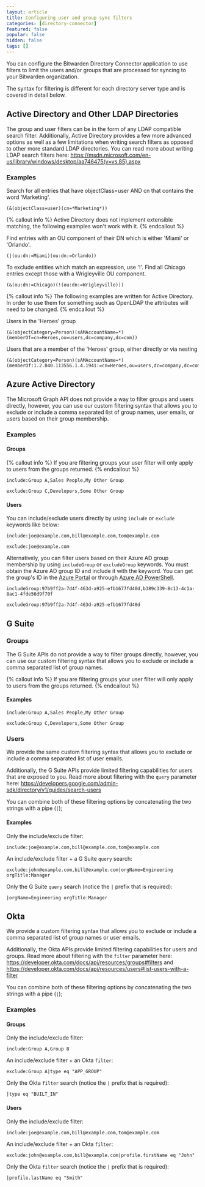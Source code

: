 ```yaml
---
layout: article
title: Configuring user and group sync filters
categories: [directory-connector]
featured: false
popular: false
hidden: false
tags: []
---
```


You can configure the Bitwarden Directory Connector application to use filters to limit the users and/or groups that are processed for syncing to your Bitwarden organization.

The syntax for filtering is different for each directory server type and is covered in detail below.

## Active Directory and Other LDAP Directories

The group and user filters can be in the form of any LDAP compatible search filter. Additionally, Active Directory provides a few more advanced options as well as a few limitations when writing search filters as opposed to other more standard LDAP directories. You can read more about writing LDAP search filters here: <https://msdn.microsoft.com/en-us/library/windows/desktop/aa746475(v=vs.85).aspx>

### Examples

Search for all entries that have objectClass=user AND cn that contains the word 'Marketing'.

```
(&(objectClass=user)(cn=*Marketing*))
```

{% callout info %}
Active Directory does not implement extensible matching, the following examples won't work with it.
{% endcallout %}

Find entries with an OU component of their DN which is either 'Miami' or 'Orlando'.

```
(|(ou:dn:=Miami)(ou:dn:=Orlando))
```

To exclude entities which match an expression, use '!'. Find all Chicago entries except those with a Wrigleyville OU component.

```
(&(ou:dn:=Chicago)(!(ou:dn:=Wrigleyville)))
```

{% callout info %}
The following examples are written for Active Directory. In order to use them for something such as OpenLDAP the attributes will need to be changed.
{% endcallout %}

Users in the 'Heroes' group

```
(&(objectCategory=Person)(sAMAccountName=*)(memberOf=cn=Heroes,ou=users,dc=company,dc=com))
```

Users that are a member of the 'Heroes' group, either directly or via nesting

```
(&(objectCategory=Person)(sAMAccountName=*)(memberOf:1.2.840.113556.1.4.1941:=cn=Heroes,ou=users,dc=company,dc=com))
```

## Azure Active Directory

The Microsoft Graph API does not provide a way to filter groups and users directly, however, you can use our custom filtering syntax that allows you to exclude or include a comma separated list of group names, user emails, or users based on their group membership.

### Examples

#### Groups

{% callout info %}
If you are filtering groups your user filter will only apply to users from the groups returned.
{% endcallout %}

```
include:Group A,Sales People,My Other Group
```

```
exclude:Group C,Developers,Some Other Group
```

#### Users

You can include/exclude users directly by using `include` or `exclude` keywords like below:

```
include:joe@example.com,bill@example.com,tom@example.com
```

```
exclude:joe@example.com
```

Alternatively, you can filter users based on their Azure AD group membership by using `includeGroup` or `excludeGroup` keywords. You must obtain the Azure AD group ID and include it with the keyword. You can get the group's ID in the [Azure Portal](https://portal.azure.com) or through [Azure AD PowerShell](https://docs.microsoft.com/en-us/powershell/module/azuread/get-azureadgroup?view=azureadps-2.0).

```
includeGroup:97b9ff2a-7d4f-463d-a925-efb1677fd40d,b389c339-8c13-4c1a-8ac1-4fde56d9f70f
```

```
excludeGroup:97b9ff2a-7d4f-463d-a925-efb1677fd40d
```

## G Suite

### Groups

The G Suite APIs do not provide a way to filter groups directly, however, you can use our custom filtering syntax that allows you to exclude or include a comma separated list of group names.

{% callout info %}
If you are filtering groups your user filter will only apply to users from the groups returned.
{% endcallout %}

#### Examples

```
include:Group A,Sales People,My Other Group
```

```
exclude:Group C,Developers,Some Other Group
```

### Users

We provide the same custom filtering syntax that allows you to exclude or include a comma separated list of user emails.

Additionally, the G Suite APIs provide limited filtering capabilities for users that are exposed to you. Read more about filtering with the `query` parameter here: <https://developers.google.com/admin-sdk/directory/v1/guides/search-users>

You can combine both of these filtering options by concatenating the two strings with a pipe (`|`);

#### Examples

Only the include/exclude filter:

```
include:joe@example.com,bill@example.com,tom@example.com
```

An include/exclude filter + a G Suite `query` search:

```
exclude:john@example.com,bill@example.com|orgName=Engineering orgTitle:Manager
```

Only the G Suite `query` search (notice the `|` prefix that is required):

```
|orgName=Engineering orgTitle:Manager
```

## Okta

We provide a custom filtering syntax that allows you to exclude or include a comma separated list of group names or user emails.

Additionally, the Okta APIs provide limited filtering capabilities for users and groups. Read more about filtering with the `filter` parameter here: <https://developer.okta.com/docs/api/resources/groups#filters> and <https://developer.okta.com/docs/api/resources/users#list-users-with-a-filter>

You can combine both of these filtering options by concatenating the two strings with a pipe (`|`);

### Examples

#### Groups

Only the include/exclude filter:

```
include:Group A,Group B
```

An include/exclude filter + an Okta `filter`:

```
exclude:Group A|type eq "APP_GROUP"
```

Only the Okta `filter` search (notice the `|` prefix that is required):

```
|type eq "BUILT_IN"
```

#### Users

Only the include/exclude filter:

```
include:joe@example.com,bill@example.com,tom@example.com
```

An include/exclude filter + an Okta `filter`:

```
exclude:john@example.com,bill@example.com|profile.firstName eq "John"
```

Only the Okta `filter` search (notice the `|` prefix that is required):

```
|profile.lastName eq "Smith"
```
